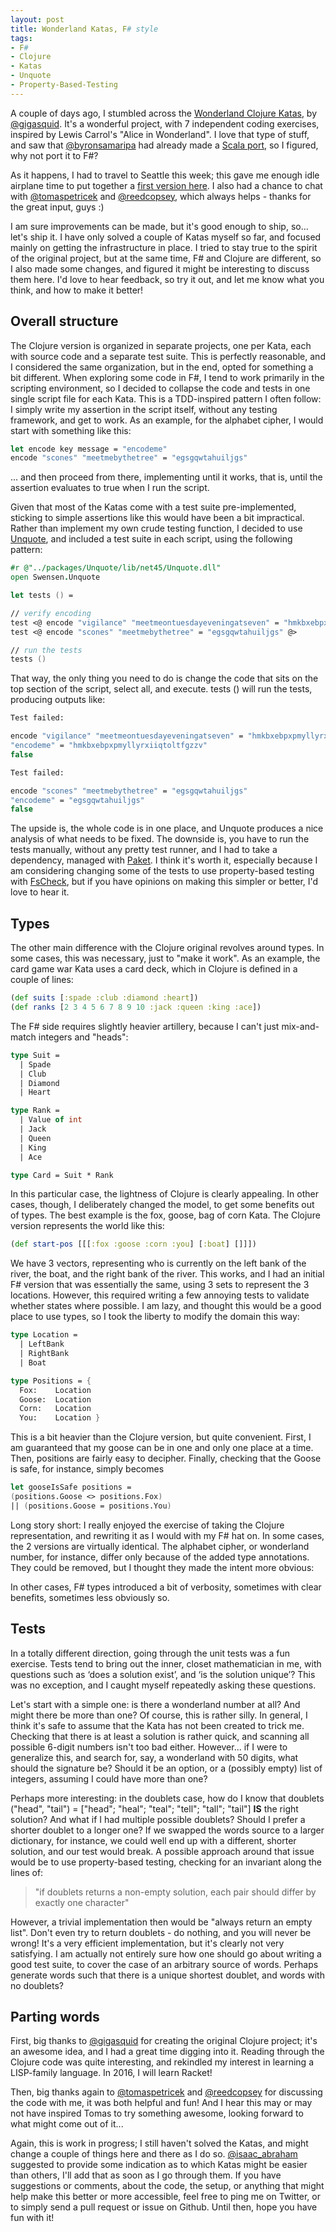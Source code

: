 ```yaml
---
layout: post
title: Wonderland Katas, F# style
tags:
- F#
- Clojure
- Katas
- Unquote
- Property-Based-Testing
---
```


A couple of days ago, I stumbled across the [Wonderland Clojure Katas](https://github.com/gigasquid/wonderland-clojure-katas), by [@gigasquid](https://www.twitter.com/gigasquid). It's a wonderful project, with 7 independent coding exercises, inspired by Lewis Carrol's "Alice in Wonderland". I love that type of stuff, and saw that [@byronsamaripa](https://twitter.com/byronsamaripa) had already made a [Scala port](https://github.com/bsamaripa/Wonderland-Scala-Katas), so I figured, why not port it to F#?

<!--more-->

As it happens, I had to travel to Seattle this week; this gave me enough idle airplane time to put together a [first version here](https://github.com/mathias-brandewinder/wonderland-fsharp-katas). I also had a chance to chat with [@tomaspetricek](https://twitter.com/tomaspetricek) and [@reedcopsey](https://twitter.com/reedcopsey), which always helps - thanks for the great input, guys :)

I am sure improvements can be made, but it's good enough to ship, so... let's ship it. I have only solved a couple of Katas myself so far, and focused mainly on getting the infrastructure in place. I tried to stay true to the spirit of the original project, but at the same time, F# and Clojure are different, so I also made some changes, and figured it might be interesting to discuss them here. I'd love to hear feedback, so try it out, and let me know what you think, and how to make it better!

## Overall structure

The Clojure version is organized in separate projects, one per Kata, each with source code and a separate test suite. This is perfectly reasonable, and I considered the same organization, but in the end, opted for something a bit different. When exploring some code in F#, I tend to work primarily in the scripting environment, so I decided to collapse the code and tests in one single script file for each Kata. This is a TDD-inspired pattern I often follow: I simply write my assertion in the script itself, without any testing framework, and get to work. As an example, for the alphabet cipher, I would start with something like this:

``` fsharp
let encode key message = "encodeme"
encode "scones" "meetmebythetree" = "egsgqwtahuiljgs"
```

... and then proceed from there, implementing until it works, that is, until the assertion evaluates to true when I run the script.

Given that most of the Katas come with a test suite pre-implemented, sticking to simple assertions like this would have been a bit impractical. Rather than implement my own crude testing function, I decided to use [Unquote](https://github.com/swensensoftware/unquote), and included a test suite in each script, using the following pattern:

``` fsharp
#r @"../packages/Unquote/lib/net45/Unquote.dll"
open Swensen.Unquote

let tests () =

// verify encoding
test <@ encode "vigilance" "meetmeontuesdayeveningatseven" = "hmkbxebpxpmyllyrxiiqtoltfgzzv" @>
test <@ encode "scones" "meetmebythetree" = "egsgqwtahuiljgs" @>

// run the tests
tests ()
```

That way, the only thing you need to do is change the code that sits on the top section of the script, select all, and execute. tests () will run the tests, producing outputs like:

``` fsharp
Test failed:

encode "vigilance" "meetmeontuesdayeveningatseven" = "hmkbxebpxpmyllyrxiiqtoltfgzzv"
"encodeme" = "hmkbxebpxpmyllyrxiiqtoltfgzzv"
false

Test failed:

encode "scones" "meetmebythetree" = "egsgqwtahuiljgs"
"encodeme" = "egsgqwtahuiljgs"
false
```

The upside is, the whole code is in one place, and Unquote produces a nice analysis of what needs to be fixed. The downside is, you have to run the tests manually, without any pretty test runner, and I had to take a dependency, managed with [Paket](https://fsprojects.github.io/Paket/). I think it's worth it, especially because I am considering changing some of the tests to use property-based testing with [FsCheck](https://fscheck.github.io/FsCheck/), but if you have opinions on making this simpler or better, I'd love to hear it.

## Types

The other main difference with the Clojure original revolves around types. In some cases, this was necessary, just to "make it work". As an example, the card game war Kata uses a card deck, which in Clojure is defined in a couple of lines:

``` clojure
(def suits [:spade :club :diamond :heart])
(def ranks [2 3 4 5 6 7 8 9 10 :jack :queen :king :ace])
```

The F# side requires slightly heavier artillery, because I can't just mix-and-match integers and "heads":

``` fsharp
type Suit =
  | Spade
  | Club
  | Diamond
  | Heart

type Rank =
  | Value of int
  | Jack
  | Queen
  | King
  | Ace

type Card = Suit * Rank
```

In this particular case, the lightness of Clojure is clearly appealing. In other cases, though, I deliberately changed the model, to get some benefits out of types. The best example is the fox, goose, bag of corn Kata. The Clojure version represents the world like this:

``` clojure
(def start-pos [[[:fox :goose :corn :you] [:boat] []]])
```

We have 3 vectors, representing who is currently on the left bank of the river, the boat, and the right bank of the river. This works, and I had an initial F# version that was essentially the same, using 3 sets to represent the 3 locations. However, this required writing a few annoying tests to validate whether states where possible. I am lazy, and thought this would be a good place to use types, so I took the liberty to modify the domain this way:

``` fsharp
type Location =
  | LeftBank
  | RightBank
  | Boat

type Positions = {
  Fox:    Location
  Goose:  Location
  Corn:   Location
  You:    Location }
```

This is a bit heavier than the Clojure version, but quite convenient. First, I am guaranteed that my goose can be in one and only one place at a time. Then, positions are fairly easy to decipher. Finally, checking that the Goose is safe, for instance, simply becomes

``` fsharp
let gooseIsSafe positions =
(positions.Goose <> positions.Fox)
|| (positions.Goose = positions.You)
```

Long story short: I really enjoyed the exercise of taking the Clojure representation, and rewriting it as I would with my F# hat on. In some cases, the 2 versions are virtually identical. The alphabet cipher, or wonderland number, for instance, differ only because of the added type annotations. They could be removed, but I thought they made the intent more obvious:

In other cases, F# types introduced a bit of verbosity, sometimes with clear benefits, sometimes less obviously so.

## Tests

In a totally different direction, going through the unit tests was a fun exercise. Tests tend to bring out the inner, closet mathematician in me, with questions such as ‘does a solution exist’, and ‘is the solution unique’? This was no exception, and I caught myself repeatedly asking these questions.

Let's start with a simple one: is there a wonderland number at all? And might there be more than one? Of course, this is rather silly. In general, I think it's safe to assume that the Kata has not been created to trick me. Checking that there is at least a solution is rather quick, and scanning all possible 6-digit numbers isn't too bad either. However... if I were to generalize this, and search for, say, a wonderland with 50 digits, what should the signature be? Should it be an option, or a (possibly empty) list of integers, assuming I could have more than one?

Perhaps more interesting: in the doublets case, how do I know that doublets ("head", "tail") = ["head"; "heal"; "teal"; "tell"; "tall"; "tail"] **IS** the right solution? And what if I had multiple possible doublets? Should I prefer a shorter doublet to a longer one? If we swapped the words source to a larger dictionary, for instance, we could well end up with a different, shorter solution, and our test would break. A possible approach around that issue would be to use property-based testing, checking for an invariant along the lines of:

>"if doublets returns a non-empty solution, each pair should differ by exactly one character"

However, a trivial implementation then would be "always return an empty list". Don't even try to return doublets - do nothing, and you will never be wrong! It's a very efficient implementation, but it's clearly not very satisfying. I am actually not entirely sure how one should go about writing a good test suite, to cover the case of an arbitrary source of words. Perhaps generate words such that there is a unique shortest doublet, and words with no doublets?

## Parting words

First, big thanks to [@gigasquid](https://www.twitter.com/gigasquid) for creating the original Clojure project; it's an awesome idea, and I had a great time digging into it. Reading through the Clojure code was quite interesting, and rekindled my interest in learning a LISP-family language. In 2016, I will learn Racket!

Then, big thanks again to [@tomaspetricek](https://twitter.com/tomaspetricek) and [@reedcopsey](https://twitter.com/reedcopsey) for discussing the code with me, it was both helpful and fun! And I hear this may or may not have inspired Tomas to try something awesome, looking forward to what might come out of it...

Again, this is work in progress; I still haven't solved the Katas, and might change a couple of things here and there as I do so. [@isaac_abraham](https://twitter.com/isaac_abraham) suggested to provide some indication as to which Katas might be easier than others, I'll add that as soon as I go through them. If you have suggestions or comments, about the code, the setup, or anything that might help make this better or more accessible, feel free to ping me on Twitter, or to simply send a pull request or issue on Github. Until then, hope you have fun with it!
